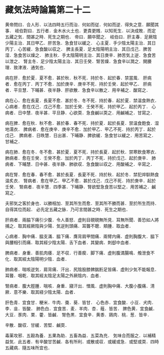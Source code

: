 # 藏気法時論篇第二十二

黄帝問曰．合人形．以法四時五行而治．何如而従．何如而逆．得失之意．願聞其事．
岐伯對曰．五行者．金木水火土也．更貴更賎．以知死生．以決成敗．而定五藏之気．間甚之時．死生之期也．
帝曰．願卒聞之．
岐伯曰．肝主春．足厥陰少陽主治．其日甲乙．肝苦急．急食甘以緩之．
心主夏．手少陰太陽主治．其日丙丁．心苦緩．急食酸以収之．
脾主長夏．足太陰陽明主治．其日戊己．脾苦湿．急食苦以燥之．
肺主秋．手太陰陽明主治．其日庚辛．肺苦気上逆．急食苦以泄之．
腎主冬．足少陰太陽主治．其日壬癸．腎苦燥．急食辛以潤之．開腠理．致津液．通気也．

病在肝．愈於夏．夏不愈．甚於秋．秋不死．持於冬．起於春．禁當風．
肝病者．愈在丙丁．丙丁不愈．加於庚辛．庚辛不死．持於壬癸．起於甲乙．
肝病者．平旦慧．下晡甚．夜半静．肝欲散．急食辛以散之．用辛補之．酸寫之．

病在心．愈在長夏．長夏不愈．甚於冬．冬不死．持於春．起於夏．禁温食熱衣．
心病者．愈在戊己．戊己不愈．加於壬癸．壬癸不死．持於甲乙．起於丙丁．
心病者．日中慧．夜半甚．平旦静．心欲耎．急食鹹以耎之．用鹹補之．甘寫之．

病在脾．愈在秋．秋不愈．甚於春．春不死．持於夏．起於長夏．禁温食飽食．湿地濡衣．
脾病者．愈在庚辛．庚辛不愈．加於甲乙．甲乙不死．持於丙丁．起於戊己．
脾病者．日昳慧．日出甚．下晡静．脾欲緩．急食甘以緩之．用苦寫之．甘補之．

病在肺．愈在冬．冬不愈．甚於夏．夏不死．持於長夏．起於秋．禁寒飲食寒衣．
肺病者．愈在壬癸．壬癸不愈．加於丙丁．丙丁不死．持於戊己．起於庚辛．
肺病者．下晡慧．日中甚．夜半静．肺欲収．急食酸以収之．用酸補之．辛寫之．

病在腎．愈在春．春不愈．甚於長夏．長夏不死．持於秋．起於冬．禁犯焠馴熱食温炙衣．
腎病者．愈在甲乙．甲乙不愈．甚於戊己．戊己不死．持於庚辛．起於壬癸．
腎病者．夜半慧．四季甚．下晡静．腎欲堅急食苦以堅之．用苦補之．鹹寫之．

夫邪気之客於身也．以勝相加．至其所生而愈．至其所不勝而甚．至於所生而持．自得其位而起．
必先定五藏之脉．乃可言間甚之時．死生之期也．

肝病者．兩脇下痛引少腹．令人善怒．虚則目硯硯無所見．耳無所聞．善恐如人將捕之．取其經厥陰與少陽．気逆則頭痛．耳聾不聰．頬腫．取血者．

心病者．胸中痛．脇支滿．脇下痛．膺背肩甲間痛．兩臂内痛．虚則胸腹大．脇下與腰相引而痛．取其經少陰太陽．舌下血者．其變病．刺郄中血者．

脾病者．身重．善肌肉痿．足不収．行善瘈．脚下痛．虚則腹満腸鳴．飧泄食不化．取其經太陰陽明少陰．血者．

肺病者．喘咳逆気．肩背痛．汗出．尻陰股膝髀腨胻足皆痛．虚則少気不能報息．耳聾．咽乾．取其經太陰足太陽之外厥陰内．血者．

腎病者．腹大脛腫．喘咳．身重．寢汗出．憎風．虚則胸中痛．大腹小腹痛．清厥．意不樂．取其経少陰太陽．血者．

肝色青．宜食甘．粳米．牛肉．棗．葵．皆甘．
心色赤．宜食酸．小豆．犬肉．李．韭．皆酸．
肺色白．宜食苦．麦．羊肉．杏．薤．皆苦．
脾色黄．宜食鹹．大豆．豕肉．栗．藿．皆鹹．
腎色黒．宜食辛．黄黍．鶏肉．桃．葱．皆辛．

辛散．酸収．甘緩．苦堅．鹹耎．

毒薬攻邪．五穀為養．五果為助．五畜為益．五菜為充．
気味合而服之．以補精益気．此五者．有辛酸甘苦鹹．各有所利．或散或収．或緩或急．或堅或耎．四時五藏病．隨五味所宜也．